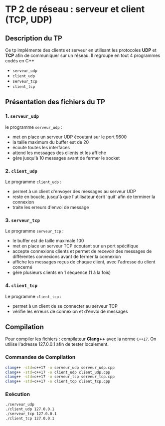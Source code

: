 # TP 2 de réseau : serveur et client (TCP, UDP)

## Description du TP

Ce tp implémente des clients et serveur en utilisant les protocoles **UDP** et **TCP** afin de communiquer sur un réseau. Il regroupe en tout 4 programmes codés en C++

- `serveur_udp`
- `client_udp`
- `serveur_tcp`
- `client_tcp`

## Présentation des fichiers du TP

### 1. **`serveur_udp`**
le programme `serveur_udp` : 
- met en place un serveur UDP écoutant sur le port 9600
- la taille maximum du buffer est de 20
- écoute toutes les interfaces
- attend les messages des clients et les affiche
- gère jusqu'à 10 messages avant de fermer le socket

### 2. **`client_udp`**
Le programme `client_udp` :
- permet à un client d'envoyer des messages au serveur UDP
- reste en boucle, jusqu'à que l'utilisateur écrit 'quit' afin de terminer la connexion
- traite les erreurs d'envoi de message 

### 3. **`serveur_tcp`**
Le programme `serveur_tcp` :
- le buffer est de taille maximale 100 
- met en place un serveur TCP écoutant sur un port spécifique
- accepte connexions clients et permet de recevoir des messages de différentes connexions avant de fermer la connexion
- affiche les messages reçus de chaque client, avec l'adresse du client concerné
- gère plusieurs clients en 1 séquence (1 à la fois)

### 4. **`client_tcp`**
Le programme `client_tcp` :
- permet à un client de se connecter au serveur TCP
- vérifie les erreurs de connexion et d'envoi de messages

## Compilation

Pour compiler les fichiers : compilateur **Clang++** avec la norme `C++17`.
On utilise l'adresse 127.0.0.1 afin de tester localement.

### Commandes de Compilation

```bash
clang++ -std=c++17 -o serveur_udp serveur_udp.cpp
clang++ -std=c++17 -o client_udp client_udp.cpp
clang++ -std=c++17 -o serveur_tcp serveur_tcp.cpp
clang++ -std=c++17 -o client_tcp client_tcp.cpp
```
### Exécution
```bash
./serveur_udp 
./client_udp 127.0.0.1
./serveur_tcp 127.0.0.1
./client_tcp 127.0.0.1
```




